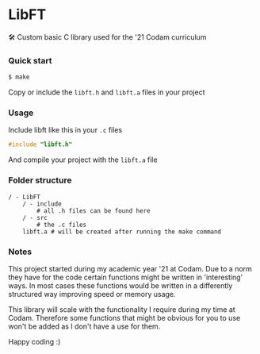 # LibFT
 🛠 Custom basic C library used for the '21 Codam curriculum

### Quick start

```bash
$ make
```

Copy or include the `libft.h` and `libft.a` files in your project

### Usage

Include libft like this in your `.c` files
```c
#include "libft.h"
```
And compile your project with the `libft.a` file

### Folder structure
```
/ - LibFT
    / - include
        # all .h files can be found here
    / - src
        # the .c files
    libft.a # will be created after running the make command
```

### Notes
This project started during my academic year '21 at Codam. Due to a norm they have for the code certain functions
might be written in 'interesting' ways. In most cases these functions would be written in a differently structured
way improving speed or memory usage.

This library will scale with the functionality I require during my time at Codam. Therefore some functions that might
be obvious for you to use won't be added as I don't have a use for them.

Happy coding :)
